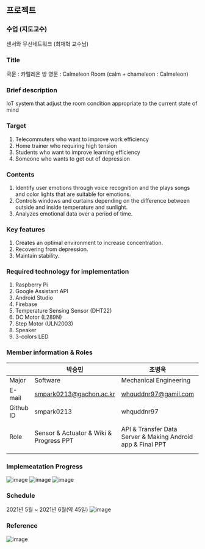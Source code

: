 프로젝트
-----
### 수업 (지도교수)
센서와 무선네트워크 (최재혁 교수님)



### Title
국문 : 카멜레온 방
영문 : Calmeleon Room (calm + chameleon : Calmeleon)



### Brief description
IoT system that adjust the room condition appropriate to the current state of mind



### Target
1. Telecommuters who want to improve work efficiency
2. Home trainer who requiring high tension
3. Students who want to improve learning efficiency
4. Someone who wants to get out of depression



### Contents
1. Identify user emotions through voice recognition and the plays songs and color lights that are suitable for emotions.
2. Controls windows and curtains depending on the difference between outside and inside temperature and sunlight.
3. Analyzes emotional data over a period of time.



### Key features
1. Creates an optimal environment to increase concentration.
2. Recovering from depression.
3. Maintain stability.



### Required technology for implementation
1. Raspberry Pi
2. Google Assistant API
3. Android Studio
4. Firebase
5. Temperature Sensing Sensor (DHT22)
6. DC Motor (L289N)
7. Step Motor (ULN2003)
8. Speaker
9. 3-colors LED



### Member information & Roles
| |박승민|조병욱|황수정|
|---|------|-----|------|
|Major|Software|Mechanical Engineering|Software|
|E-mail|smpark0213@gachon.ac.kr|whquddnr97@gamil.com|sujung401@gachon.ac.kr|
|Github ID|smpark0213|whquddnr97|hwangsujeong99|
|Role|Sensor & Actuator & Wiki & Progress PPT|API & Transfer Data Server & Making Android app & Final PPT|Idea Planning & Gathering and processing Data & proposal PPT & Design Model|

### Implemeatation Progress
![image](https://user-images.githubusercontent.com/60349584/121996066-f1ebd680-cde2-11eb-8cd2-7f0d2d019421.png)
![image](https://user-images.githubusercontent.com/60349584/121996076-f87a4e00-cde2-11eb-981b-0913bca2124c.png)
![image](https://user-images.githubusercontent.com/60349584/121996084-fb753e80-cde2-11eb-8963-150d3449a02e.png)



### Schedule
2021년 5월 ~ 2021년 6월(약 45일)
![image](https://user-images.githubusercontent.com/60349584/121996895-683d0880-cde4-11eb-8b2a-b79b101c5aed.png)


### Reference
![image](https://user-images.githubusercontent.com/60349584/121995653-417dd280-cde2-11eb-9469-5c5690d838cc.png)


